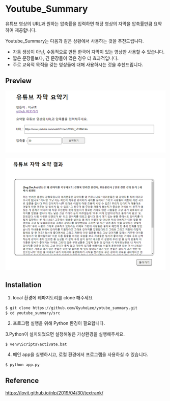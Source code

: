 # Youtube_Summary
유튜브 영상의 URL과 원하는 압축률을 입력하면 해당 영상의 자막을 압축률만큼 요약하여 제공합니다.
  
Youtube_Summary는 다음과 같은 상황에서 사용하는 것을 추천드립니다.
  
  - 자동 생성이 아닌, 수동적으로 만든 한국어 자막이 있는 영상만 사용할 수 있습니다.
  - 짧은 문장들보다, 긴 문장들이 많은 경우 더 효과적입니다.
  - 주로 교육적 목적을 갖는 영상들에 대해 사용하시는 것을 추천드립니다.

## Preview

![입력](https://raw.githubusercontent.com/GyuhoLee/youtube_summary/master/img/input.png)

![출력](https://raw.githubusercontent.com/GyuhoLee/youtube_summary/master/img/output.png)



## Installation

1. local 환경에 레파지토리를 clone 해주세요
```
$ git clone https://github.com/GyuhoLee/yotube_summary.git
$ cd youtube_summary/src
```
2. 프로그램 실행을 위해 Python 환경이 필요합니다.

3.Python이 설치되었으면 설정해놓은 가상환경을 실행해주세요. 
```
$ venv\Scripts\activate.bat
```
4. 메인 app을 실행하시고, 로컬 환경에서 프로그램을 사용하실 수 있습니다.
```
$ python app.py
```

## Reference

https://lovit.github.io/nlp/2019/04/30/textrank/
